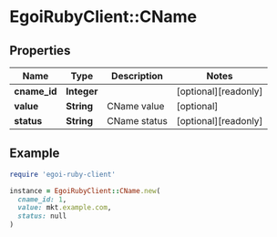 # EgoiRubyClient::CName

## Properties

| Name | Type | Description | Notes |
| ---- | ---- | ----------- | ----- |
| **cname_id** | **Integer** |  | [optional][readonly] |
| **value** | **String** | CName value | [optional] |
| **status** | **String** | CName status | [optional][readonly] |

## Example

```ruby
require 'egoi-ruby-client'

instance = EgoiRubyClient::CName.new(
  cname_id: 1,
  value: mkt.example.com,
  status: null
)
```

